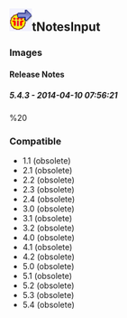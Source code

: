 ## <img src='./logo.jpg' width='40' height='40'>tNotesInput

### Images




#### Release Notes

##### 5.4.3 - 2014-04-10 07:56:21
%20
### Compatible
 -  1.1 (obsolete)
 -   2.1 (obsolete)
 -   2.2 (obsolete)
 -   2.3 (obsolete)
 -   2.4 (obsolete)
 -   3.0 (obsolete)
 -   3.1 (obsolete)
 -   3.2 (obsolete)
 -   4.0 (obsolete)
 -   4.1 (obsolete)
 -   4.2 (obsolete)
 -   5.0 (obsolete)
 -   5.1 (obsolete)
 -   5.2 (obsolete)
 -   5.3 (obsolete)
 -   5.4 (obsolete)